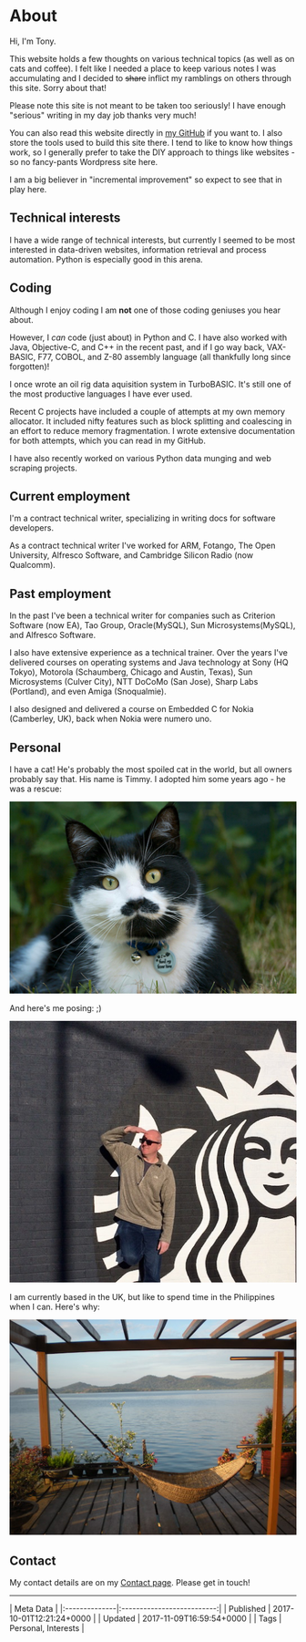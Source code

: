 # About

Hi, I'm Tony. 

This website holds a few thoughts on various technical topics (as well
as on cats and coffee). I felt like I needed a place to keep various
notes I was accumulating and I decided to ~~share~~ inflict my
ramblings on others through this site. Sorry about that!

Please note this site is not meant to be taken too seriously! I have
enough "serious" writing in my day job thanks very much!

You can also read this website directly in [my
GitHub](https://github.com/tbedford) if you want to. I also store the
tools used to build this site there. I tend to like to know how things
work, so I generally prefer to take the DIY approach to things like
websites - so no fancy-pants Wordpress site here.

I am a big believer in "incremental improvement" so expect to see that
in play here.

## Technical interests

I have a wide range of technical interests, but currently I seemed to
be most interested in data-driven websites, information retrieval and
process automation. Python is especially good in this arena.

## Coding

Although I enjoy coding I am **not** one of those coding geniuses you
hear about.

However, I _can_ code (just about) in Python and C. I have also worked
with Java, Objective-C, and C++ in the recent past, and if I go way
back, VAX-BASIC, F77, COBOL, and Z-80 assembly language (all
thankfully long since forgotten)! 

I once wrote an oil rig data aquisition system in TurboBASIC. It's
still one of the most productive languages I have ever used.

Recent C projects have included a couple of attempts at my own memory
allocator. It included nifty features such as block splitting and
coalescing in an effort to reduce memory fragmentation. I wrote
extensive documentation for both attempts, which you can read in my
GitHub.

I have also recently worked on various Python data munging and web
scraping projects.

## Current employment

I'm a contract technical writer, specializing in writing docs for
software developers.

As a contract technical writer I've worked for ARM, Fotango, The Open
University, Alfresco Software, and Cambridge Silicon Radio (now
Qualcomm).

## Past employment

In the past I've been a technical writer for companies such as
Criterion Software (now EA), Tao Group, Oracle(MySQL), Sun
Microsystems(MySQL), and Alfresco Software.

I also have extensive experience as a technical trainer. Over the
years I've delivered courses on operating systems and Java technology
at Sony (HQ Tokyo), Motorola (Schaumberg, Chicago and Austin, Texas),
Sun Microsystems (Culver City), NTT DoCoMo (San Jose), Sharp Labs
(Portland), and even Amiga (Snoqualmie). 

I also designed and delivered a course on Embedded C for Nokia
(Camberley, UK), back when Nokia were numero uno.

## Personal

I have a cat! He's probably the most spoiled cat in the world, but all
owners probably say that. His name is Timmy. I adopted him some years
ago - he was a rescue:

![Timmy](./images/timmy.png "Timmy")

And here's me posing: ;)

![tony](./images/johnny_starbucks_resized.jpg "Tony")

I am currently based in the UK, but like to spend time in the
Philippines when I can. Here's why:

![hammock](./images/hammock.jpg "Hammock")


## Contact

My contact details are on my [Contact page](./contact.html). Please
get in touch!

---

| Meta Data                                  |
|:--------------|:--------------------------:|
| Published     | 2017-10-01T12:21:24+0000   |
| Updated       | 2017-11-09T16:59:54+0000   |
| Tags          | Personal, Interests        |
